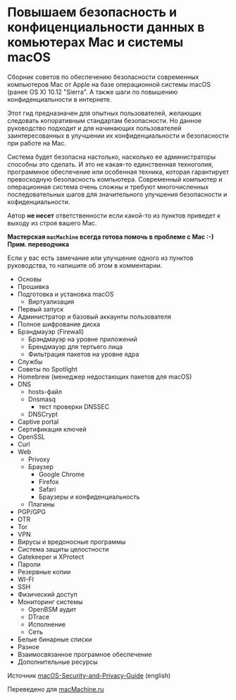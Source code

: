 # Повышаем безопасность и конфиценциальности данных в комьютерах Mac и системы macOS

Сборник советов по обеспечению безопасности современных компьютеров Mac от Apple на базе операционной системы macOS (ранее OS X) 10.12 "Sierra".
А также шаги по повышению конфиденциальности в интернете.

Этот гид предназначен для опытных пользователей, желающих следовать копоративным стандартам безопасности. Но данное руководство подходит и для начинающих пользователей заинтересованных в улучшении их конфиденциальности и безопасности при работе на Mac.

Система будет безопасна настолько, насколько ее администраторы способны это сделать. И это не какая-то единственная техноголия, программное обеспечение или особенная техника, которая гарантирует превосходную безопасность компьютера. Современный компьютер и операционная система очень сложны и требуют многочисленных последовательных шагов для значительного улучшения безопасности и кофиденциальности.

Автор **не несет** ответственности если какой-то из пунктов приведет к выходу из строя вашего Mac.

**Мастерская `macMachine` всегда готова помочь в проблеме с Mac :-) Прим. переводчика**

Если у вас есть замечание или улучшение одного из пунктов руководства, то напишите об этом в комментарии.

- Основы
- Прошивка
- Подготовка и установка macOS
  - Виртуализация
- Первый запуск
- Администратор и базовый аккаунты пользователя
- Полное шифрование диска
- Брэндмауэр (Firewall)
  - Брэндмауэр на уровне приложений
  - Брендмауэр для тертьего лица
  - Фильтрация пакетов на уровне ядра
- Службы
- Советы по Spotlight
- Homebrew (менеджер недостающих пакетов для macOS)
- DNS
  - hosts-файл
  - Dnsmasq
    - тест проверки DNSSEC
  - DNSCrypt
- Captive portal
- Сертификация ключей
- OpenSSL
- Curl
- Web
  - Privoxy
  - Браузер
    - Google Chrome
    - Firefox
    - Safari
    - Браузеры и конфиденциальность
  - Плагины
- PGP/GPG
- OTR
- Tor
- VPN
- Вирусы и вредоносные программы
- Система защиты целостности
- Gatekeeper и XProtect
- Пароли
- Резервные копии
- WI-FI
- SSH
- Физический доступ
- Мониторинг системы
  - OpenBSM аудит
  - DTrace
  - Исполнение
  - Сеть
- Белые бинарные списки
- Разное
- Взаимосвязанное програмное обеспечение
- Дополнительные ресурсы


Источник [macOS-Security-and-Privacy-Guide](https://github.com/drduh/macOS-Security-and-Privacy-Guide/blob/master/README.md) (english)

Переведено для [macMachine.ru](https://www.macmachine.ru/blog/povyshaem_bezopasnost_i_konfidencialnost_dannyh_v_kompyuterah_mac_i_sisteme_macos.html)
